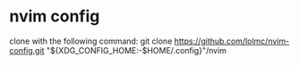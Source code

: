 # nvim config

clone with the following command:
git clone https://github.com/lolmc/nvim-config.git "${XDG_CONFIG_HOME:-$HOME/.config}"/nvim
